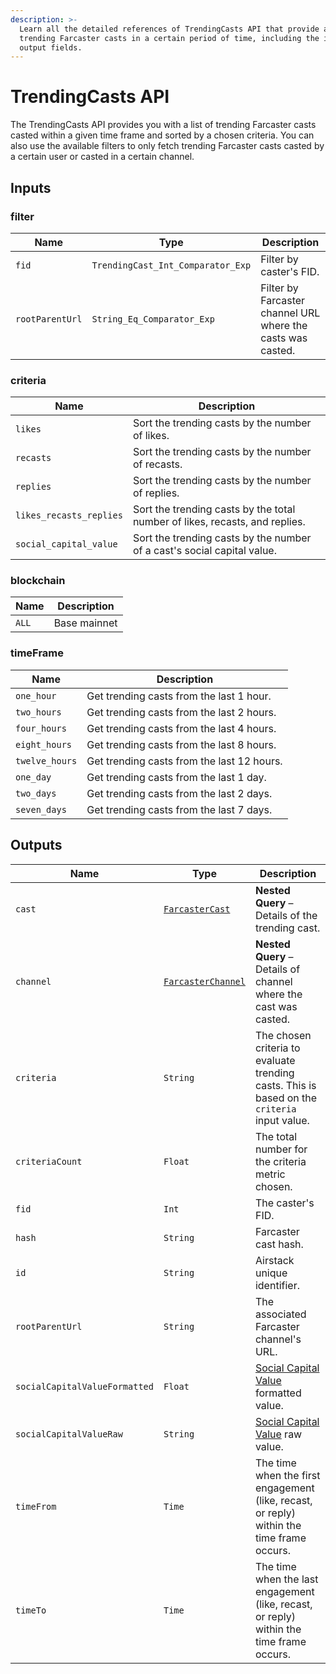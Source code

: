 ```yaml
---
description: >-
  Learn all the detailed references of TrendingCasts API that provide all
  trending Farcaster casts in a certain period of time, including the inputs and
  output fields.
---
```


# TrendingCasts API

The TrendingCasts API provides you with a list of trending Farcaster casts casted within a given time frame and sorted by a chosen criteria. You can also use the available filters to only fetch trending Farcaster casts casted by a certain user or casted in a certain channel.

## Inputs

### filter

| Name            | Type                              | Description                                                 |
| --------------- | --------------------------------- | ----------------------------------------------------------- |
| `fid`           | `TrendingCast_Int_Comparator_Exp` | Filter by caster's FID.                                     |
| `rootParentUrl` | `String_Eq_Comparator_Exp`        | Filter by Farcaster channel URL where the casts was casted. |

### criteria

| Name                    | Description                                                                 |
| ----------------------- | --------------------------------------------------------------------------- |
| `likes`                 | Sort the trending casts by the number of likes.                             |
| `recasts`               | Sort the trending casts by the number of recasts.                           |
| `replies`               | Sort the trending casts by the number of replies.                           |
| `likes_recasts_replies` | Sort the trending casts by the total number of likes, recasts, and replies. |
| `social_capital_value`  | Sort the trending casts by the number of a cast's social capital value.     |

### blockchain

| Name  | Description  |
| ----- | ------------ |
| `ALL` | Base mainnet |

### timeFrame

| Name           | Description                                |
| -------------- | ------------------------------------------ |
| `one_hour`     | Get trending casts from the last 1 hour.   |
| `two_hours`    | Get trending casts from the last 2 hours.  |
| `four_hours`   | Get trending casts from the last 4 hours.  |
| `eight_hours`  | Get trending casts from the last 8 hours.  |
| `twelve_hours` | Get trending casts from the last 12 hours. |
| `one_day`      | Get trending casts from the last 1 day.    |
| `two_days`     | Get trending casts from the last 2 days.   |
| `seven_days`   | Get trending casts from the last 7 days.   |

## Outputs

| Name                          | Type                                           | Description                                                                                                                  |
| ----------------------------- | ---------------------------------------------- | ---------------------------------------------------------------------------------------------------------------------------- |
| `cast`                        | [`FarcasterCast`](farcastercasts-api.md)       | **Nested Query** – Details of the trending cast.                                                                             |
| `channel`                     | [`FarcasterChannel`](farcasterchannels-api.md) | **Nested Query** – Details of channel where the cast was casted.                                                             |
| `criteria`                    | `String`                                       | The chosen criteria to evaluate trending casts. This is based on the `criteria` input value.                                 |
| `criteriaCount`               | `Float`                                        | The total number for the criteria metric chosen.                                                                             |
| `fid`                         | `Int`                                          | The caster's FID.                                                                                                            |
| `hash`                        | `String`                                       | Farcaster cast hash.                                                                                                         |
| `id`                          | `String`                                       | Airstack unique identifier.                                                                                                  |
| `rootParentUrl`               | `String`                                       | The associated Farcaster channel's URL.                                                                                      |
| `socialCapitalValueFormatted` | `Float`                                        | [Social Capital Value ](../../abstractions/trending-casts/social-capital-value-and-social-capital-scores.md)formatted value. |
| `socialCapitalValueRaw`       | `String`                                       | [Social Capital Value](../../abstractions/trending-casts/social-capital-value-and-social-capital-scores.md) raw value.       |
| `timeFrom`                    | `Time`                                         | The time when the first engagement (like, recast, or reply) within the time frame occurs.                                    |
| `timeTo`                      | `Time`                                         | The time when the last engagement (like, recast, or reply) within the time frame occurs.                                     |

